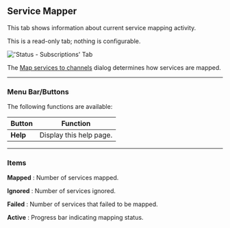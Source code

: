 ## Service Mapper 

This tab shows information about current service mapping activity. 

This is a read-only tab; nothing is configurable. 

!['Status - Subscriptions' Tab](static/img/doc/status_service_mapper/tab.png) 


The [Map services to channels](class/service_mapper) dialog 
determines how services are mapped.

---

### Menu Bar/Buttons

The following functions are available:

Button     | Function
-----------|---------
**Help**   | Display this help page.

---

### Items

**Mapped** 
: Number of services mapped. 

**Ignored** 
: Number of services ignored. 

**Failed** 
: Number of services that failed to be mapped.

**Active** 
: Progress bar indicating mapping status.
